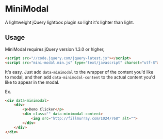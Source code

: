 # MiniModal
A lightweight jQuery lightbox plugin so light it's lighter than light.

## Usage
MiniModal requires jQuery version 1.3.0 or higher,

```html
<script src="//code.jquery.com/jquery-latest.js"></script>
<script src="mini-modal.min.js" type="text/javascript" charset="utf-8"></script>
```

It's easy. Just add `data-minimodal` to the wrapper of the content you'd like to modal, and then add `data-minimodal-content` to the actual content you'd like to appear in the modal.

Ex.
```html
<div data-minimodal>
    <div>
        <p>Demo Clicker</p>
        <div class="" data-minimodal-content>
            <img src="http://fillmurray.com/1024/768" alt="">
        </div>
    </div>
</div>
```
